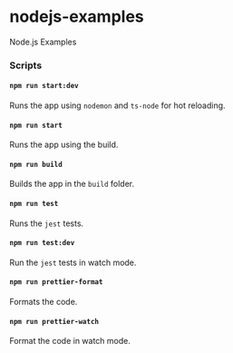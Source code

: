 # nodejs-examples
 Node.js Examples

### Scripts

#### `npm run start:dev`

Runs the app using `nodemon` and `ts-node` for hot reloading.

#### `npm run start`

Runs the app using the build.

#### `npm run build`

Builds the app in the `build` folder.

#### `npm run test`

Runs the `jest` tests.

#### `npm run test:dev`

Run the `jest` tests in watch mode.

#### `npm run prettier-format`

Formats the code.

#### `npm run prettier-watch`

Format the code in watch mode.
